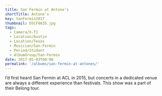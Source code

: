 ```yaml
---
title: San Fermin at Antone’s
shortTitle: Antone’s
key: SanFermin2017
thumbnail: DSCF8635.jpg
tags:
  - Camera/X-T1
  - Location/Austin
  - Location/Texas
  - Musician/San-Fermin
  - Period/Student
  - AlbumGroup/San-Fermin
date: 2017-05-03T00:00
permalink: '/albums/san-fermin-at-antones/'
---
```

I’d first heard San Fermin at ACL in 2015, but concerts in a dedicated venue are always a different experience than festivals. This show was a part of their Belong tour.

